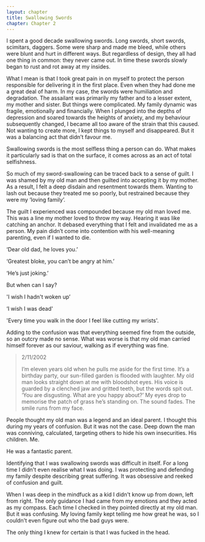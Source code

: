 ```yaml
---
layout: chapter
title: Swallowing Swords
chapter: Chapter 2
---
```


I spent a good decade swallowing swords. Long swords, short swords, scimitars, daggers. Some were sharp and made me bleed, while others were blunt and hurt in different ways. But regardless of design, they all had one thing in common: they never came out. In time these swords slowly began to rust and rot away at my insides.

What I mean is that I took great pain in on myself to protect the person responsible for delivering it in the first place. Even when they had done me a great deal of harm. In my case, the swords were humiliation and degradation. The assailant was primarily my father and to a lesser extent, my mother and sister. But things were complicated. My family dynamic was fragile, emotionally and financially. When I plunged into the depths of depression and soared towards the heights of anxiety, and my behaviour subsequently changed, I became all too aware of the strain that this caused. Not wanting to create more, I kept things to myself and disappeared. But it was a balancing act that didn’t favour me.

Swallowing swords is the most selfless thing a person can do. What makes it particularly sad is that on the surface, it comes across as an act of total selfishness.

So much of my sword-swallowing can be traced back to a sense of guilt. I was shamed by my old man and then guilted into accepting it by my mother. As a result, I felt a deep disdain and resentment towards them. Wanting to lash out because they treated me so poorly, but restrained because they were my ‘loving family’.

The guilt I experienced was compounded because my old man loved me. This was a line my mother loved to throw my way. Hearing it was like catching an anchor. It debased everything that I felt and invalidated me as a person. My pain didn’t come into contention with his well-meaning parenting, even if I wanted to die.

‘Dear old dad, he loves you.’

‘Greatest bloke, you can’t be angry at him.’

‘He’s just joking.’

But when can I say?

'I wish I hadn't woken up’

‘I wish I was dead'

'Every time you walk in the door I feel like cutting my wrists'.

Adding to the confusion was that everything seemed fine from the outside, so an outcry made no sense. What was worse is that my old man carried himself forever as our saviour, walking as if everything was fine.

> 2/11/2002
>
> I’m eleven years old when he pulls me aside for the first time. It’s a birthday party, our sun-filled garden is flooded with laughter. My old man looks straight down at me with bloodshot eyes. His voice is guarded by a clenched jaw and gritted teeth, but the words spit out.
> ‘You are disgusting. What are you happy about?’
> My eyes drop to memorise the patch of grass he’s standing on. The sound fades.
> The smile runs from my face.

People thought my old man was a legend and an ideal parent. I thought this during my years of confusion. But it was not the case. Deep down the man was conniving, calculated, targeting others to hide his own insecurities. His children. Me.

He was a fantastic parent.

Identifying that I was swallowing swords was difficult in itself. For a long time I didn't even realise what I was doing. I was protecting and defending my family despite describing great suffering. It was obsessive and reeked of confusion and guilt.

When I was deep in the mindfuck as a kid I didn't know up from down, left from right. The only guidance I had came from my emotions and they acted as my compass. Each time I checked in they pointed directly at my old man. But it was confusing. My loving family kept telling me how great he was, so I couldn't even figure out who the bad guys were.

The only thing I knew for certain is that I was fucked in the head.

